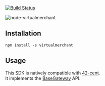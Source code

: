 [![Build Status](https://travis-ci.org/continuous-software/node-virtualmerchant.svg?branch=master)](https://travis-ci.org/continuous-software/node-virtualmerchant)

![node-virtualmerchant](http://s28.postimg.org/f1ptqgfot/logo.png)

## Installation ##

    npm install -s virtualmerchant

## Usage

This SDK is natively compatible with [42-cent](https://github.com/continuous-software/42-cent).  
It implements the [BaseGateway](https://github.com/continuous-software/42-cent-base) API.
